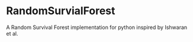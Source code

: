 # RandomSurvialForest
A Random Survival Forest implementation for python inspired by Ishwaran et al.
